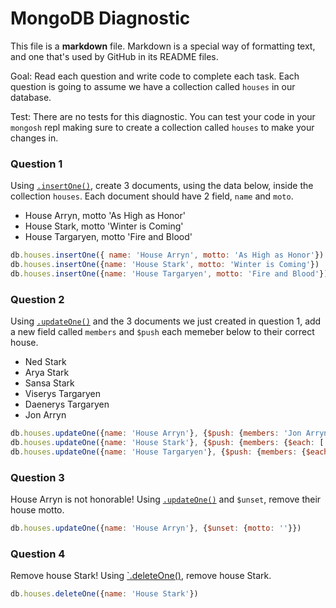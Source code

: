 # MongoDB Diagnostic

This file is a **markdown** file. Markdown is a special way of formatting text, and one that's used by GitHub in its README files.

Goal: Read each question and write code to complete each task. Each question is going to assume we have a collection called `houses` in our database. 

Test: There are no tests for this diagnostic. You can test your code in your `mongosh` repl making sure to create a collection called `houses` to make your changes in.

### Question 1

Using [`.insertOne()`](https://www.mongodb.com/docs/manual/reference/method/db.collection.insertOne/), create 3 documents, using the data below, inside the collection `houses`. Each document should have 2 field, `name` and `moto`.

- House Arryn, motto 'As High as Honor'
- House Stark, motto 'Winter is Coming'
- House Targaryen, motto 'Fire and Blood'

```js
db.houses.insertOne({ name: 'House Arryn', motto: 'As High as Honor'})
db.houses.insertOne({name: 'House Stark', motto: 'Winter is Coming'})
db.houses.insertOne({name: 'House Targaryen', motto: 'Fire and Blood'})
```

### Question 2

Using [`.updateOne()`](https://www.mongodb.com/docs/manual/reference/method/db.collection.updateOne/) and the 3 documents we just created in question 1, add a new field called `members` and `$push` each memeber below to their correct house.

- Ned Stark
- Arya Stark
- Sansa Stark
- Viserys Targaryen
- Daenerys Targaryen
- Jon Arryn

```js
db.houses.updateOne({name: 'House Arryn'}, {$push: {members: 'Jon Arryn'}})
db.houses.updateOne({name: 'House Stark'}, {$push: {members: {$each: ['Ned Stark', 'Arya Stark', 'Sansa Stark']}}})
db.houses.updateOne({name: 'House Targaryen'}, {$push: {members: {$each: ['Viserys Targaryen', 'Daenerys Targaryen']}}})
```

### Question 3

House Arryn is not honorable! Using [`.updateOne()`](https://www.mongodb.com/docs/manual/reference/method/db.collection.updateOne/) and `$unset`, remove their house motto.

```js
db.houses.updateOne({name: 'House Arryn'}, {$unset: {motto: ''}})
```

### Question 4

Remove house Stark! Using [`.deleteOne()](https://www.mongodb.com/docs/manual/reference/method/db.collection.deleteOne/), remove house Stark.

```js
db.houses.deleteOne({name: 'House Stark'})
```